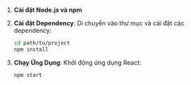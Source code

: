 1. **Cài đặt Node.js và npm**

2. **Cài đặt Dependency**: Di chuyển vào thư mục và cài đặt các dependency:

    ```bash
    cd path/to/project
    npm install
    ```

3. **Chạy Ứng Dụng**: Khởi động ứng dụng React:

    ```bash
    npm start
    ```
